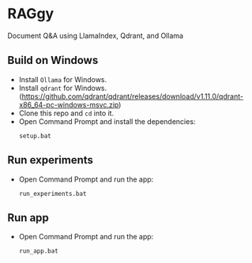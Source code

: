 # RAGgy
Document Q&A using LlamaIndex, Qdrant, and Ollama

## Build on Windows
- Install `Ollama` for Windows.
- Install `qdrant` for Windows. (https://github.com/qdrant/qdrant/releases/download/v1.11.0/qdrant-x86_64-pc-windows-msvc.zip)
- Clone this repo and `cd` into it.
- Open Command Prompt and install the dependencies:
    ```
    setup.bat
    ```
## Run experiments
- Open Command Prompt and run the app:
    ```
    run_experiments.bat
    ```
## Run app
- Open Command Prompt and run the app:
    ```
    run_app.bat
    ```